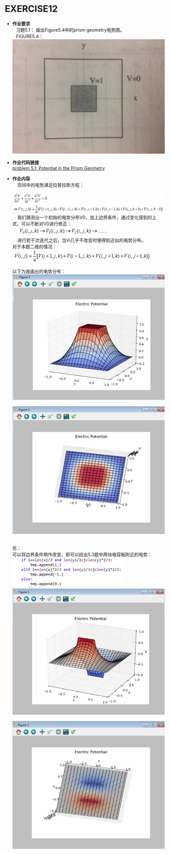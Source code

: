 EXERCISE12
=======
      
 - **作业要求**     
    习题5.1： 画出Figure5.4中的prism geometry电势图。      
    FIGURE5.4：       
    ![figure5.4](https://github.com/Pu-ZH/compuationalphysics_N2014301020017/blob/master/EXERCISE12/homework12-9.jpg)    
       
 - **作业代码链接**     
     [problem 5.1: Potential in the Prism Geometry](https://github.com/Pu-ZH/compuationalphysics_N2014301020017/blob/master/EXERCISE12/homework12.py)   
            
 - **作业内容**       
     空间中的电势满足拉普拉斯方程：     
     ![1](https://github.com/Pu-ZH/compuationalphysics_N2014301020017/blob/master/EXERCISE12/homework12-6.png)     
     我们猜测出一个初始的电势分布V0，加上边界条件，通过变化得到的上式，可以不断对V0进行修正：        
     ![2](https://github.com/Pu-ZH/compuationalphysics_N2014301020017/blob/master/EXERCISE12/homework12-7.png)       
     进行若干次迭代之后，当Vi几乎不改变时便得到近似的电势分布。      
     对于本题二维的情况：     
     ![3](https://github.com/Pu-ZH/compuationalphysics_N2014301020017/blob/master/EXERCISE12/homework12-8.png)      
     
     以下为我画出的电势分布：     
     ![4](https://github.com/Pu-ZH/compuationalphysics_N2014301020017/blob/master/EXERCISE12/homework12-1.png)      
     ![5](https://github.com/Pu-ZH/compuationalphysics_N2014301020017/blob/master/EXERCISE12/homework12-2.png)      
     
     另：     
         可以将边界条件稍作改变，即可以绘出5.3题中两块电容板附近的电势：     
     ![6](https://github.com/Pu-ZH/compuationalphysics_N2014301020017/blob/master/EXERCISE12/homework12-5.png)      
     ![7](https://github.com/Pu-ZH/compuationalphysics_N2014301020017/blob/master/EXERCISE12/homework12-3.png)      
     ![8](https://github.com/Pu-ZH/compuationalphysics_N2014301020017/blob/master/EXERCISE12/homework12-4.png)      
     
